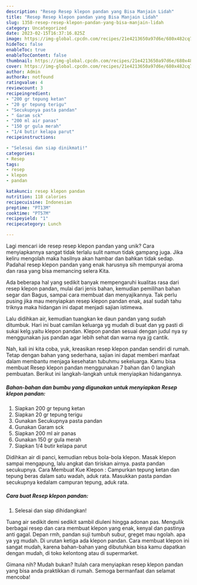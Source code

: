 ```yaml
---
description: "Resep Resep klepon pandan yang Bisa Manjain Lidah"
title: "Resep Resep klepon pandan yang Bisa Manjain Lidah"
slug: 1358-resep-resep-klepon-pandan-yang-bisa-manjain-lidah
category: Uncategorized
date: 2023-02-15T16:37:16.825Z
image: https://img-global.cpcdn.com/recipes/21e4213650a97d6e/680x482cq70/resep-klepon-pandan-foto-resep-utama.jpg
hideToc: false
enableToc: true
enableTocContent: false
thumbnail: https://img-global.cpcdn.com/recipes/21e4213650a97d6e/680x482cq70/resep-klepon-pandan-foto-resep-utama.jpg
cover: https://img-global.cpcdn.com/recipes/21e4213650a97d6e/680x482cq70/resep-klepon-pandan-foto-resep-utama.jpg
author: Admin
authorAv: notfound
ratingvalue: 4
reviewcount: 3
recipeingredient:
- "200 gr tepung ketan"
- "20 gr tepung terigu"
- "Secukupnya pasta pandan"
- " Garam sck"
- "200 ml air panas"
- "150 gr gula merah"
- "1/4 butir kelapa parut"
recipeinstructions:

- "Selesai dan siap dinikmati!"
categories:
- Resep
tags:
- resep
- klepon
- pandan

katakunci: resep klepon pandan 
nutrition: 118 calories
recipecuisine: Indonesian
preptime: "PT13M"
cooktime: "PT57M"
recipeyield: "1"
recipecategory: Lunch

---
```





Lagi mencari ide resep resep klepon pandan yang unik? Cara menyiapkannya sangat tidak terlalu sulit namun tidak gampang juga. Jika keliru mengolah maka hasilnya akan hambar dan bahkan tidak sedap. Padahal resep klepon pandan yang enak harusnya sih mempunyai aroma dan rasa yang bisa memancing selera Kita.





Ada beberapa hal yang sedikit banyak mempengaruhi kualitas rasa dari resep klepon pandan, mulai dari jenis bahan, kemudian pemilihan bahan segar dan Bagus, sampai cara membuat dan menyajikannya. Tak perlu pusing jika mau menyiapkan resep klepon pandan enak,      asal sudah tahu triknya maka hidangan ini dapat menjadi sajian istimewa.














Lalu didihkan air, kemudian tuangkan ke daun pandan yang sudah ditumbuk. Hari ini buat camilan keluarga yg mudah di buat dan yg pasti di sukai kelg.yaitu klepon pandan. Klepon pandan sesuai dengan judul nya sy menggunakan jus pandan agar lebih sehat dan warna nya jg cantik.






Nah, kali ini kita coba, yuk, kreasikan resep klepon pandan sendiri di rumah. Tetap dengan bahan yang sederhana, sajian ini dapat memberi manfaat dalam membantu menjaga kesehatan tubuhmu sekeluarga. Kamu bisa membuat Resep klepon pandan menggunakan 7 bahan dan 0 langkah pembuatan. Berikut ini langkah-langkah untuk menyiapkan hidangannya.

<!--inarticleads1-->

##### Bahan-bahan dan bumbu yang digunakan untuk menyiapkan Resep klepon pandan:

1. Siapkan 200 gr tepung ketan
1. Siapkan 20 gr tepung terigu
1. Gunakan Secukupnya pasta pandan
1. Gunakan  Garam sck
1. Siapkan 200 ml air panas
1. Gunakan 150 gr gula merah
1. Siapkan 1/4 butir kelapa parut


Didihkan air di panci, kemudian rebus bola-bola klepon. Masak klepon sampai mengapung, lalu angkat dan tiriskan airnya. pasta pandan secukupnya. Cara Membuat Kue Klepon : Campurkan tepung ketan dan tepung beras dalam satu wadah, aduk rata. Masukkan pasta pandan secukupnya kedalam campuran tepung, aduk rata. 

<!--inarticleads2-->

##### Cara buat Resep klepon pandan:


1. Selesai dan siap dihidangkan!

Tuang air sedikit demi sedikit sambil diuleni hingga adonan pas. Mengulik berbagai resep dan cara membuat klepon yang enak, kenyal dan pastinya anti gagal. Depan rmh, pandan suji tumbuh subur, greget mau ngolah. apa ya yg mudah. Di urutan ketiga ada klepon pandan. Cara membuat klepon ini sangat mudah, karena bahan-bahan yang dibutuhkan bisa kamu dapatkan dengan mudah, di toko kelontong atau di supermarket. 

Gimana nih? Mudah bukan? Itulah cara menyiapkan resep klepon pandan yang bisa anda praktikkan di rumah. Semoga bermanfaat dan selamat mencoba!
